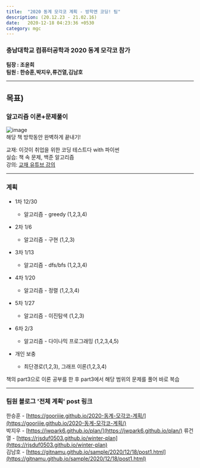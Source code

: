```yaml
---
title:  "2020 동계 모각코 계획 - 방학엔 코딩! 팀"
description: (20.12.23 - 21.02.16)
date:   2020-12-18 04:23:36 +0530
category: mgc
---
```

### 충남대학교 컴퓨터공학과 2020 동계 모각코 참가
**팀장 : 조윤희**  
**팀원 : 한승훈,박지우,류건열,김남호**  

---  

## 목표)
### 알고리즘 이론+문제풀이
![image](https://user-images.githubusercontent.com/26339800/102586467-93081600-414d-11eb-9d6e-df4b4f9d81bc.png)  
해당 책 방학동안 완벽하게 끝내기!   

교재: 이것이 취업을 위한 코딩 테스트다 with 파이썬  
실습: 책 속 문제, 백준 알고리즘  
강의: [교재 유튜브 강의](https://www.youtube.com/playlist?list=PLRx0vPvlEmdAghTr5mXQxGpHjWqSz0dgC)  

---  

### 계획

+ 1차 12/30
  - 알고리즘 - greedy (1,2,3,4)

+ 2차 1/6
  - 알고리즘 - 구현 (1,2,3)

+ 3차 1/13
  - 알고리즘 - dfs/bfs (1,2,3,4)

+ 4차 1/20
  - 알고리즘 - 정렬 (1,2,3,4)

+ 5차 1/27
  - 알고리즘 - 이진탐색 (1,2,3) 

+ 6차 2/3
  - 알고리즘 - 다이나믹 프로그래밍 (1,2,3,4,5)
  
+ 개인 보충
  - 최단경로(1,2,3), 그래프 이론(1,2,3,4)  
  
  
책의 part3으로 이론 공부를 한 후 part3에서 해당 범위의 문제를 풀어 바로 복습  
      
---       
      
### 팀원 블로그 '전체 계획' post 링크  
한승훈 - [https://gooriiie.github.io/2020-동계-모각코-계획/](https://gooriiie.github.io/2020-동계-모각코-계획/)  
박지우 - [https://jwpark6.github.io/plan/](https://jwpark6.github.io/plan/)
류건열 - [https://rjsduf0503.github.io/winter-plan](https://rjsduf0503.github.io/winter-plan)  
김남호 - [https://gitnamu.github.io/sample/2020/12/18/post1.html](https://gitnamu.github.io/sample/2020/12/18/post1.html)

